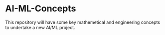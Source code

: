 # AI-ML-Concepts

This repository will have some key mathemetical and engineering concepts to undertake a new AI/ML project. 


